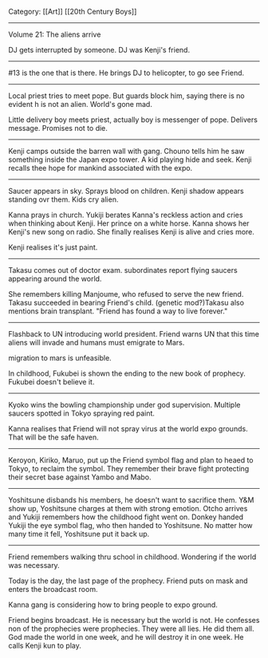 Category: [[Art]] [[20th Century Boys]]
___
Volume 21: The aliens arrive

DJ gets interrupted by someone. DJ was Kenji's friend. 

---
#13 is the one that is there. He brings DJ to helicopter, to go see Friend.

---
Local priest tries to meet pope. But guards block him, saying there is no evident h is not an alien. World's gone mad. 

Little delivery boy meets priest, actually boy is messenger of pope. Delivers message. Promises not to die. 

---
Kenji camps outside the barren wall with gang. Chouno tells him he saw something inside the Japan expo tower. A kid playing hide and seek. Kenji recalls thee hope for mankind associated with the expo. 

---
Saucer appears in sky. Sprays blood on children. Kenji shadow appears standing ovr them. Kids cry alien. 

Kanna prays in church. Yukiji berates Kanna's reckless action and cries when thinking about Kenji. Her prince on a white horse. Kanna shows her Kenji's new song on radio. She finally realises Kenji is alive and cries more. 

Kenji realises it's just paint. 

---
Takasu comes out of doctor exam. subordinates report flying saucers appearing around the world. 

She remembers killing Manjoume, who refused to serve the new friend. Takasu succeeded in bearing Friend's child. (genetic mod?)Takasu also mentions brain transplant. "Friend has found a way to live forever."

---
Flashback to UN introducing world president. 
Friend warns UN that this time aliens will invade and humans must emigrate to Mars. 

migration to mars is unfeasible. 

In childhood, Fukubei is shown the ending to the new book of prophecy. Fukubei doesn't believe it. 

---
Kyoko wins the bowling championship under god supervision. 
Multiple saucers spotted in Tokyo spraying red paint. 

Kanna realises that Friend will not spray virus at the world expo grounds. That will be the safe haven. 

---
Keroyon, Kiriko, Maruo, put up the Friend symbol flag and plan to heaed to Tokyo, to reclaim the symbol. They remember their brave fight protecting their secret base against Yambo and Mabo. 

---
Yoshitsune disbands his members, he doesn't want to sacrifice them. Y&M show up, Yoshitsune charges at them with strong emotion. Otcho arrives and Yukiji remembers how the childhood fight went on. Donkey handed Yukiji the eye symbol flag, who then handed to Yoshitsune. No matter how many time it fell, Yoshitsune put it back up.

---
Friend remembers walking thru school in childhood. Wondering if the world was necessary. 

Today is the day, the last page of the prophecy. Friend puts on mask and enters the broadcast room. 

Kanna gang is considering how to bring people to expo ground. 

Friend begins broadcast. He is necessary but the world is not. He confesses non of the prophecies were prophecies. They were all lies. He did them all. 
God made the world in one week, and he will destroy it in one week. He calls Kenji kun to play. 

